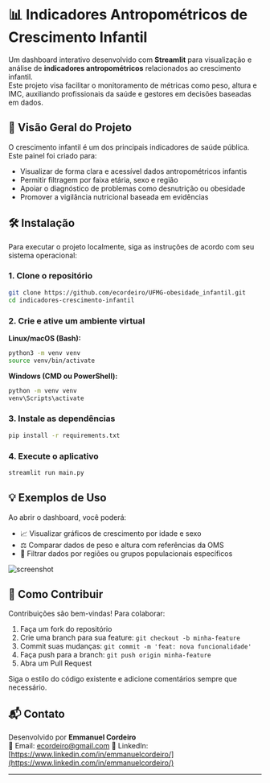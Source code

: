 # 📊 Indicadores Antropométricos de Crescimento Infantil

Um dashboard interativo desenvolvido com **Streamlit** para visualização e análise de **indicadores antropométricos** relacionados ao crescimento infantil.  
Este projeto visa facilitar o monitoramento de métricas como peso, altura e IMC, auxiliando profissionais da saúde e gestores em decisões baseadas em dados.

## 🧭 Visão Geral do Projeto

O crescimento infantil é um dos principais indicadores de saúde pública. Este painel foi criado para:

- Visualizar de forma clara e acessível dados antropométricos infantis
- Permitir filtragem por faixa etária, sexo e região
- Apoiar o diagnóstico de problemas como desnutrição ou obesidade
- Promover a vigilância nutricional baseada em evidências

## 🛠️ Instalação

Para executar o projeto localmente, siga as instruções de acordo com seu sistema operacional:

### 1. Clone o repositório

```bash
git clone https://github.com/ecordeiro/UFMG-obesidade_infantil.git          
cd indicadores-crescimento-infantil
```

### 2. Crie e ative um ambiente virtual

**Linux/macOS (Bash):**

```bash
python3 -m venv venv
source venv/bin/activate
```

**Windows (CMD ou PowerShell):**

```cmd
python -m venv venv
venv\Scripts\activate
```

### 3. Instale as dependências

```bash
pip install -r requirements.txt
```

### 4. Execute o aplicativo

```bash
streamlit run main.py
```

## 💡 Exemplos de Uso

Ao abrir o dashboard, você poderá:

- 📈 Visualizar gráficos de crescimento por idade e sexo
- ⚖️ Comparar dados de peso e altura com referências da OMS
- 🧭 Filtrar dados por regiões ou grupos populacionais específicos

![screenshot](imagens/exemplo_dashboard.png) <!-- Atualize com sua imagem real, se desejar -->

## 🤝 Como Contribuir

Contribuições são bem-vindas! Para colaborar:

1. Faça um fork do repositório
2. Crie uma branch para sua feature: `git checkout -b minha-feature`
3. Commit suas mudanças: `git commit -m 'feat: nova funcionalidade'`
4. Faça push para a branch: `git push origin minha-feature`
5. Abra um Pull Request

Siga o estilo do código existente e adicione comentários sempre que necessário.

## 📬 Contato

Desenvolvido por **Emmanuel Cordeiro**  
📧 Email: ecordeiro@gmail.com
🔗 LinkedIn: [https://www.linkedin.com/in/emmanuelcordeiro/](https://www.linkedin.com/in/emmanuelcordeiro/)

---
